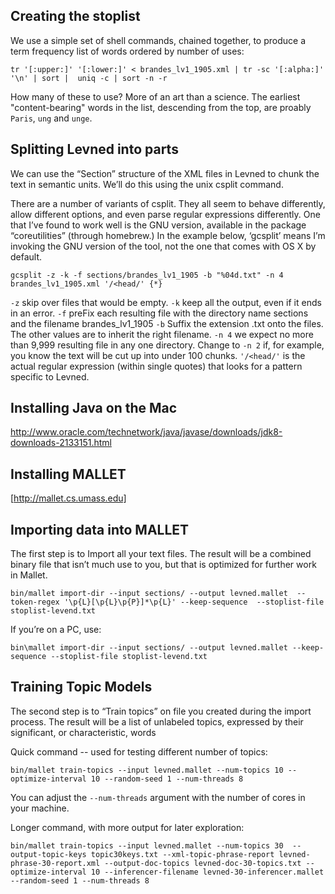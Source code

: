 ## Creating the stoplist

We use a simple set of shell commands, chained together, to produce a term frequency list of words ordered by number of uses:

`tr '[:upper:]' '[:lower:]' < brandes_lv1_1905.xml | tr -sc '[:alpha:]' '\n' | sort |  uniq -c | sort -n -r`

How many of these to use? More of an art than a science. The earliest "content-bearing" words in the list, descending from the top, are proably `Paris`, `ung` and `unge`.

## Splitting Levned into parts

We can use the “Section” structure of the XML files in Levned to chunk the text in semantic units.  We’ll do this using the unix csplit command.

There are a number of variants of csplit. They all seem to behave differently, allow different options, and even parse regular expressions differently. One that I’ve found to work well is the GNU version, available in the package “coreutilities” (through homebrew.) In the example below, ‘gcsplit’ means I’m invoking the GNU version of the tool, not the one that comes with OS X by default.

`gcsplit -z -k -f sections/brandes_lv1_1905 -b "%04d.txt" -n 4 brandes_lv1_1905.xml '/<head/' {*}`

`-z`  skip over files that would be empty.
`-k` keep all the output, even if it ends in an error.
`-f` preFix each resulting file with the directory name sections and the filename brandes_lv1_1905
`-b` Suffix the extension .txt onto the files. The other values are to inherit the right filename.
`-n 4` we expect no more than 9,999 resulting file in any one directory.  Change to `-n 2` if, for example, you know the text will be cut up into under 100 chunks.
`'/<head/'` is the actual regular expression (within single quotes) that looks for a pattern specific to Levned. 


## Installing Java on the Mac

http://www.oracle.com/technetwork/java/javase/downloads/jdk8-downloads-2133151.html

## Installing MALLET

[http://mallet.cs.umass.edu]

## Importing data into MALLET

The first step is to Import all your text files. The result will be a combined binary file that isn’t much use to you, but that is optimized for further work in Mallet.

`bin/mallet import-dir --input sections/ --output levned.mallet  --token-regex '\p{L}[\p{L}\p{P}]*\p{L}' --keep-sequence  --stoplist-file stoplist-levend.txt`

If you’re on a PC, use:

`bin\mallet import-dir --input sections/ --output levned.mallet --keep-sequence --stoplist-file stoplist-levend.txt`

## Training Topic Models

The second step is to “Train topics” on file you created during the import process. The result will be a list of unlabeled topics, expressed by their significant, or characteristic, words

Quick command -- used for testing different number of topics:

`bin/mallet train-topics --input levned.mallet --num-topics 10 --optimize-interval 10 --random-seed 1 --num-threads 8`

You can adjust the `--num-threads` argument with the number of cores in your machine.

Longer command, with more output for later exploration:

`bin/mallet train-topics --input levned.mallet --num-topics 30  --output-topic-keys topic30keys.txt --xml-topic-phrase-report levned-phrase-30-report.xml --output-doc-topics levned-doc-30-topics.txt --optimize-interval 10 --inferencer-filename levned-30-inferencer.mallet --random-seed 1 --num-threads 8`



